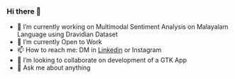 ### Hi there 👋

- 🔭 I’m currently working on Multimodal Sentiment Analysis on Malayalam Language using Dravidian Dataset
- 🌱 I’m currently Open to Work
- 📫 How to reach me: DM in [Linkedin](https://www.linkedin.com/in/christo-sojan) or Instagram
- 👯 I’m looking to collaborate on development of a GTK App
- 💬 Ask me about anything 
<!-- - 🤔 I’m looking for help with 

